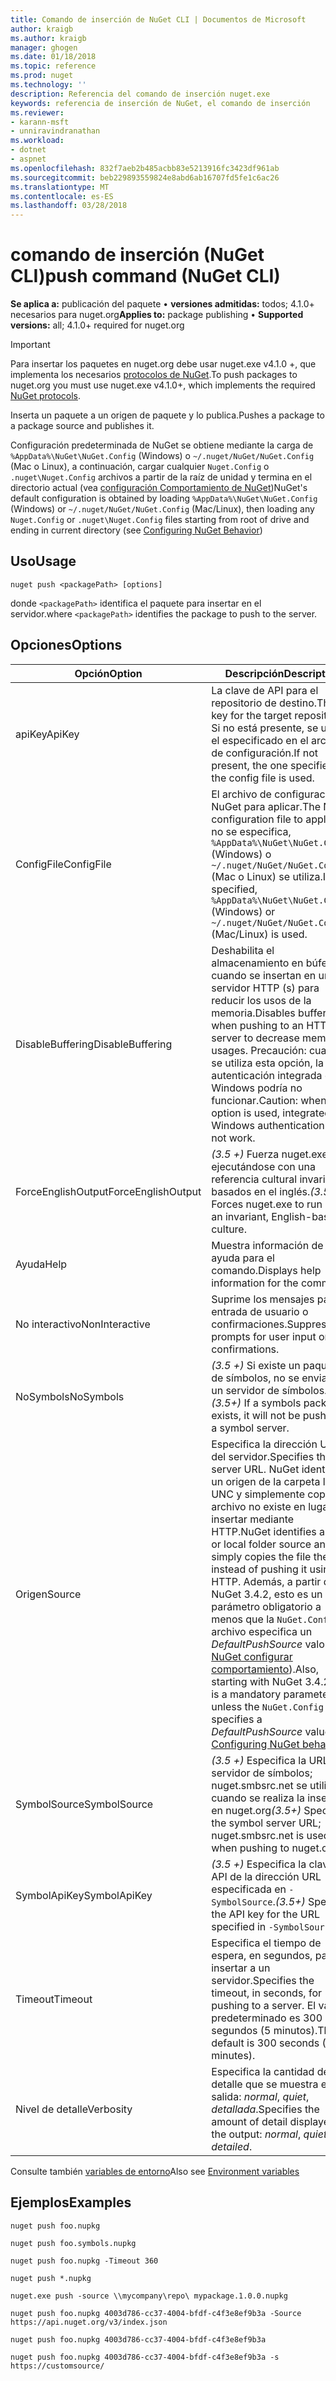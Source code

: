 ```yaml
---
title: Comando de inserción de NuGet CLI | Documentos de Microsoft
author: kraigb
ms.author: kraigb
manager: ghogen
ms.date: 01/18/2018
ms.topic: reference
ms.prod: nuget
ms.technology: ''
description: Referencia del comando de inserción nuget.exe
keywords: referencia de inserción de NuGet, el comando de inserción
ms.reviewer:
- karann-msft
- unniravindranathan
ms.workload:
- dotnet
- aspnet
ms.openlocfilehash: 832f7aeb2b485acbb83e5213916fc3423df961ab
ms.sourcegitcommit: beb229893559824e8abd6ab16707fd5fe1c6ac26
ms.translationtype: MT
ms.contentlocale: es-ES
ms.lasthandoff: 03/28/2018
---
```

# <a name="push-command-nuget-cli"></a><span data-ttu-id="138c8-104">comando de inserción (NuGet CLI)</span><span class="sxs-lookup"><span data-stu-id="138c8-104">push command (NuGet CLI)</span></span>

<span data-ttu-id="138c8-105">**Se aplica a:** publicación del paquete &bullet; **versiones admitidas:** todos; 4.1.0+ necesarios para nuget.org</span><span class="sxs-lookup"><span data-stu-id="138c8-105">**Applies to:** package publishing &bullet; **Supported versions:** all; 4.1.0+ required for nuget.org</span></span>

> [!Important]
> <span data-ttu-id="138c8-106">Para insertar los paquetes en nuget.org debe usar nuget.exe v4.1.0 +, que implementa los necesarios [protocolos de NuGet](../api/nuget-protocols.md).</span><span class="sxs-lookup"><span data-stu-id="138c8-106">To push packages to nuget.org you must use nuget.exe v4.1.0+, which implements the required [NuGet protocols](../api/nuget-protocols.md).</span></span>

<span data-ttu-id="138c8-107">Inserta un paquete a un origen de paquete y lo publica.</span><span class="sxs-lookup"><span data-stu-id="138c8-107">Pushes a package to a package source and publishes it.</span></span>

<span data-ttu-id="138c8-108">Configuración predeterminada de NuGet se obtiene mediante la carga de `%AppData%\NuGet\NuGet.Config` (Windows) o `~/.nuget/NuGet/NuGet.Config` (Mac o Linux), a continuación, cargar cualquier `Nuget.Config` o `.nuget\Nuget.Config` archivos a partir de la raíz de unidad y termina en el directorio actual (vea [configuración Comportamiento de NuGet](../consume-packages/configuring-nuget-behavior.md))</span><span class="sxs-lookup"><span data-stu-id="138c8-108">NuGet's default configuration is obtained by loading `%AppData%\NuGet\NuGet.Config` (Windows) or `~/.nuget/NuGet/NuGet.Config` (Mac/Linux), then loading any `Nuget.Config` or `.nuget\Nuget.Config` files starting from root of drive and ending in current directory (see [Configuring NuGet Behavior](../consume-packages/configuring-nuget-behavior.md))</span></span>

## <a name="usage"></a><span data-ttu-id="138c8-109">Uso</span><span class="sxs-lookup"><span data-stu-id="138c8-109">Usage</span></span>

```cli
nuget push <packagePath> [options]
```

<span data-ttu-id="138c8-110">donde `<packagePath>` identifica el paquete para insertar en el servidor.</span><span class="sxs-lookup"><span data-stu-id="138c8-110">where `<packagePath>` identifies the package to push to the server.</span></span>

## <a name="options"></a><span data-ttu-id="138c8-111">Opciones</span><span class="sxs-lookup"><span data-stu-id="138c8-111">Options</span></span>

| <span data-ttu-id="138c8-112">Opción</span><span class="sxs-lookup"><span data-stu-id="138c8-112">Option</span></span> | <span data-ttu-id="138c8-113">Descripción</span><span class="sxs-lookup"><span data-stu-id="138c8-113">Description</span></span> |
| --- | --- |
| <span data-ttu-id="138c8-114">apiKey</span><span class="sxs-lookup"><span data-stu-id="138c8-114">ApiKey</span></span> | <span data-ttu-id="138c8-115">La clave de API para el repositorio de destino.</span><span class="sxs-lookup"><span data-stu-id="138c8-115">The API key for the target repository.</span></span> <span data-ttu-id="138c8-116">Si no está presente, se utiliza el especificado en el archivo de configuración.</span><span class="sxs-lookup"><span data-stu-id="138c8-116">If not present,  the one specified in the config file is used.</span></span> |
| <span data-ttu-id="138c8-117">ConfigFile</span><span class="sxs-lookup"><span data-stu-id="138c8-117">ConfigFile</span></span> | <span data-ttu-id="138c8-118">El archivo de configuración de NuGet para aplicar.</span><span class="sxs-lookup"><span data-stu-id="138c8-118">The NuGet configuration file to apply.</span></span> <span data-ttu-id="138c8-119">Si no se especifica, `%AppData%\NuGet\NuGet.Config` (Windows) o `~/.nuget/NuGet/NuGet.Config` (Mac o Linux) se utiliza.</span><span class="sxs-lookup"><span data-stu-id="138c8-119">If not specified, `%AppData%\NuGet\NuGet.Config` (Windows) or `~/.nuget/NuGet/NuGet.Config` (Mac/Linux) is used.</span></span>|
| <span data-ttu-id="138c8-120">DisableBuffering</span><span class="sxs-lookup"><span data-stu-id="138c8-120">DisableBuffering</span></span> | <span data-ttu-id="138c8-121">Deshabilita el almacenamiento en búfer cuando se insertan en un servidor HTTP (s) para reducir los usos de la memoria.</span><span class="sxs-lookup"><span data-stu-id="138c8-121">Disables buffering when pushing to an HTTP(s) server to decrease memory usages.</span></span> <span data-ttu-id="138c8-122">Precaución: cuando se utiliza esta opción, la autenticación integrada de Windows podría no funcionar.</span><span class="sxs-lookup"><span data-stu-id="138c8-122">Caution: when this option is used, integrated Windows authentication might not work.</span></span> |
| <span data-ttu-id="138c8-123">ForceEnglishOutput</span><span class="sxs-lookup"><span data-stu-id="138c8-123">ForceEnglishOutput</span></span> | <span data-ttu-id="138c8-124">*(3.5 +)*  Fuerza nuget.exe ejecutándose con una referencia cultural invariable, basados en el inglés.</span><span class="sxs-lookup"><span data-stu-id="138c8-124">*(3.5+)* Forces nuget.exe to run using an invariant, English-based culture.</span></span> |
| <span data-ttu-id="138c8-125">Ayuda</span><span class="sxs-lookup"><span data-stu-id="138c8-125">Help</span></span> | <span data-ttu-id="138c8-126">Muestra información de ayuda para el comando.</span><span class="sxs-lookup"><span data-stu-id="138c8-126">Displays help information for the command.</span></span> |
| <span data-ttu-id="138c8-127">No interactivo</span><span class="sxs-lookup"><span data-stu-id="138c8-127">NonInteractive</span></span> | <span data-ttu-id="138c8-128">Suprime los mensajes para la entrada de usuario o confirmaciones.</span><span class="sxs-lookup"><span data-stu-id="138c8-128">Suppresses prompts for user input or confirmations.</span></span> |
| <span data-ttu-id="138c8-129">NoSymbols</span><span class="sxs-lookup"><span data-stu-id="138c8-129">NoSymbols</span></span> | <span data-ttu-id="138c8-130">*(3.5 +)*  Si existe un paquete de símbolos, no se enviarán a un servidor de símbolos.</span><span class="sxs-lookup"><span data-stu-id="138c8-130">*(3.5+)* If a symbols package exists, it will not be pushed to a symbol server.</span></span> |
| <span data-ttu-id="138c8-131">Origen</span><span class="sxs-lookup"><span data-stu-id="138c8-131">Source</span></span> | <span data-ttu-id="138c8-132">Especifica la dirección URL del servidor.</span><span class="sxs-lookup"><span data-stu-id="138c8-132">Specifies the server URL.</span></span> <span data-ttu-id="138c8-133">NuGet identifica un origen de la carpeta local o UNC y simplemente copia el archivo no existe en lugar de insertar mediante HTTP.</span><span class="sxs-lookup"><span data-stu-id="138c8-133">NuGet identifies a UNC or local folder source and simply copies the file there instead of pushing it using HTTP.</span></span>  <span data-ttu-id="138c8-134">Además, a partir de NuGet 3.4.2, esto es un parámetro obligatorio a menos que la `NuGet.Config` archivo especifica un *DefaultPushSource* valor (vea [NuGet configurar comportamiento](../consume-packages/configuring-nuget-behavior.md)).</span><span class="sxs-lookup"><span data-stu-id="138c8-134">Also, starting with NuGet 3.4.2, this is a mandatory parameter unless the `NuGet.Config` file specifies a *DefaultPushSource* value (see [Configuring NuGet behavior](../consume-packages/configuring-nuget-behavior.md)).</span></span> |
| <span data-ttu-id="138c8-135">SymbolSource</span><span class="sxs-lookup"><span data-stu-id="138c8-135">SymbolSource</span></span> | <span data-ttu-id="138c8-136">*(3.5 +)*  Especifica la URL del servidor de símbolos; nuget.smbsrc.net se utiliza cuando se realiza la inserción en nuget.org</span><span class="sxs-lookup"><span data-stu-id="138c8-136">*(3.5+)* Specifies the symbol server URL; nuget.smbsrc.net is used when pushing to nuget.org</span></span> |
| <span data-ttu-id="138c8-137">SymbolApiKey</span><span class="sxs-lookup"><span data-stu-id="138c8-137">SymbolApiKey</span></span> | <span data-ttu-id="138c8-138">*(3.5 +)*  Especifica la clave de API de la dirección URL especificada en `-SymbolSource`.</span><span class="sxs-lookup"><span data-stu-id="138c8-138">*(3.5+)* Specifies the API key for the URL specified in `-SymbolSource`.</span></span> |
| <span data-ttu-id="138c8-139">Timeout</span><span class="sxs-lookup"><span data-stu-id="138c8-139">Timeout</span></span> | <span data-ttu-id="138c8-140">Especifica el tiempo de espera, en segundos, para insertar a un servidor.</span><span class="sxs-lookup"><span data-stu-id="138c8-140">Specifies the timeout, in seconds, for pushing to a server.</span></span> <span data-ttu-id="138c8-141">El valor predeterminado es 300 segundos (5 minutos).</span><span class="sxs-lookup"><span data-stu-id="138c8-141">The default is 300 seconds (5 minutes).</span></span> |
| <span data-ttu-id="138c8-142">Nivel de detalle</span><span class="sxs-lookup"><span data-stu-id="138c8-142">Verbosity</span></span> | <span data-ttu-id="138c8-143">Especifica la cantidad de detalle que se muestra en la salida: *normal*, *quiet*, *detallada*.</span><span class="sxs-lookup"><span data-stu-id="138c8-143">Specifies the amount of detail displayed in the output: *normal*, *quiet*, *detailed*.</span></span> |

<span data-ttu-id="138c8-144">Consulte también [variables de entorno](cli-ref-environment-variables.md)</span><span class="sxs-lookup"><span data-stu-id="138c8-144">Also see [Environment variables](cli-ref-environment-variables.md)</span></span>

## <a name="examples"></a><span data-ttu-id="138c8-145">Ejemplos</span><span class="sxs-lookup"><span data-stu-id="138c8-145">Examples</span></span>

```cli
nuget push foo.nupkg

nuget push foo.symbols.nupkg

nuget push foo.nupkg -Timeout 360

nuget push *.nupkg

nuget.exe push -source \\mycompany\repo\ mypackage.1.0.0.nupkg

nuget push foo.nupkg 4003d786-cc37-4004-bfdf-c4f3e8ef9b3a -Source https://api.nuget.org/v3/index.json

nuget push foo.nupkg 4003d786-cc37-4004-bfdf-c4f3e8ef9b3a

nuget push foo.nupkg 4003d786-cc37-4004-bfdf-c4f3e8ef9b3a -s https://customsource/
```
